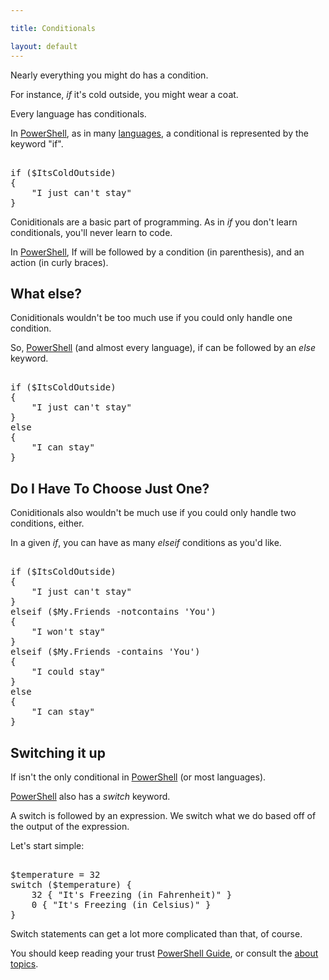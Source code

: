 ```yaml
---

title: Conditionals

layout: default
---
```


Nearly everything you might do has a condition.

For instance, _if_ it's cold outside, you might wear a coat.

Every language has conditionals.

In [PowerShell](/PowerShell), as in many [languages](/Languages), a conditional is represented by the keyword "if".

<pre><br/><span class='Verbose'>if</span>&nbsp;<span class='Magenta'>(</span><span class='Warning'>$ItsColdOutside</span><span class='Magenta'>)</span><br/><span class='Magenta'>{</span><br/>&nbsp;&nbsp;&nbsp;&nbsp;<span class='Verbose'>"I just can't stay"</span><br/><span class='Magenta'>}</span><br/></pre>

Coniditionals are a basic part of programming.  As in _if_ you don't learn conditionals, you'll never learn to code.

In [PowerShell](/PowerShell), If will be followed by a condition (in parenthesis), and an action (in curly braces).

## What else?

Coniditionals wouldn't be too much use if you could only handle one condition.

So, [PowerShell](/PowerShell) (and almost every language), if can be followed by an _else_ keyword.

<pre><br/><span class='Verbose'>if</span>&nbsp;<span class='Magenta'>(</span><span class='Warning'>$ItsColdOutside</span><span class='Magenta'>)</span><br/><span class='Magenta'>{</span><br/>&nbsp;&nbsp;&nbsp;&nbsp;<span class='Verbose'>"I just can't stay"</span><br/><span class='Magenta'>}</span><br/><span class='Verbose'>else</span><br/><span class='Magenta'>{</span><br/>&nbsp;&nbsp;&nbsp;&nbsp;<span class='Verbose'>"I can stay"</span><br/><span class='Magenta'>}</span><br/></pre>

## Do I Have To Choose Just One?

Coniditionals also wouldn't be much use if you could only handle two conditions, either.

In a given _if_, you can have as many _elseif_ conditions as you'd like.

<pre><br/><span class='Verbose'>if</span>&nbsp;<span class='Magenta'>(</span><span class='Warning'>$ItsColdOutside</span><span class='Magenta'>)</span><br/><span class='Magenta'>{</span><br/>&nbsp;&nbsp;&nbsp;&nbsp;<span class='Verbose'>"I just can't stay"</span><br/><span class='Magenta'>}</span><br/><span class='Verbose'>elseif</span>&nbsp;<span class='Magenta'>(</span><span class='Warning'>$My</span><span class='Magenta'>.</span><span class='Output'>Friends</span>&nbsp;<span class='Magenta'>-notcontains</span>&nbsp;<span class='Verbose'>'You'</span><span class='Magenta'>)</span><br/><span class='Magenta'>{</span><br/>&nbsp;&nbsp;&nbsp;&nbsp;<span class='Verbose'>"I won't stay"</span><br/><span class='Magenta'>}</span><br/><span class='Verbose'>elseif</span>&nbsp;<span class='Magenta'>(</span><span class='Warning'>$My</span><span class='Magenta'>.</span><span class='Output'>Friends</span>&nbsp;<span class='Magenta'>-contains</span>&nbsp;<span class='Verbose'>'You'</span><span class='Magenta'>)</span><br/><span class='Magenta'>{</span><br/>&nbsp;&nbsp;&nbsp;&nbsp;<span class='Verbose'>"I could stay"</span><br/><span class='Magenta'>}</span><br/><span class='Verbose'>else</span><br/><span class='Magenta'>{</span><br/>&nbsp;&nbsp;&nbsp;&nbsp;<span class='Verbose'>"I can stay"</span><br/><span class='Magenta'>}</span><br/></pre>

## Switching it up

If isn't the only conditional in [PowerShell](/PowerShell) (or most languages).

[PowerShell](/PowerShell) also has a _switch_ keyword.

A switch is followed by an expression.  We switch what we do based off of the output of the expression.

Let's start simple:

<pre><br/><span class='Warning'>$temperature</span>&nbsp;<span class='Magenta'>=</span>&nbsp;<span class='Output'>32</span><br/><span class='Verbose'>switch</span>&nbsp;<span class='Magenta'>(</span><span class='Warning'>$temperature</span><span class='Magenta'>)</span>&nbsp;<span class='Magenta'>{</span><br/>&nbsp;&nbsp;&nbsp;&nbsp;<span class='Output'>32</span>&nbsp;<span class='Magenta'>{</span>&nbsp;<span class='Verbose'>"It's Freezing (in Fahrenheit)"</span>&nbsp;<span class='Magenta'>}</span><br/>&nbsp;&nbsp;&nbsp;&nbsp;<span class='Output'>0</span>&nbsp;<span class='Magenta'>{</span>&nbsp;<span class='Verbose'>"It's Freezing (in Celsius)"</span>&nbsp;<span class='Magenta'>}</span>&nbsp;&nbsp;&nbsp;&nbsp;<br/><span class='Magenta'>}</span><br/></pre>

Switch statements can get a lot more complicated than that, of course.

You should keep reading your trust [PowerShell Guide](/PowerShell/Guide), or consult the [about topics](/PowerShell/Help/About-Topics).
